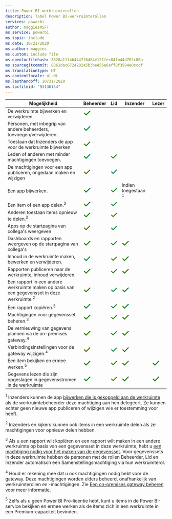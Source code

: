 ```yaml
---
title: Power BI-werkruimterollen
description: Tabel Power BI-werkruimterollen
services: powerbi
author: maggiesMSFT
ms.service: powerbi
ms.topic: include
ms.date: 10/21/2020
ms.author: maggies
ms.custom: include file
ms.openlocfilehash: 3828a11f4b4447f6484e121fec84fb44d702c86a
ms.sourcegitcommit: 8861dac6724202a5b3be456a6aff8f3584e0cccf
ms.translationtype: HT
ms.contentlocale: nl-NL
ms.lasthandoff: 10/31/2020
ms.locfileid: "93136154"
---
```

|Mogelijkheid   | Beheerder  | Lid  | Inzender  | Lezer |
|---|---|---|---|---|
| De werkruimte bijwerken en verwijderen.  | ![Ja, vinkje](media/power-bi-workspace-roles-table/green-checkmark.png) |   |   |   | 
| Personen, met inbegrip van andere beheerders, toevoegen/verwijderen.  |  ![Ja, vinkje](media/power-bi-workspace-roles-table/green-checkmark.png) |   |   |   |
| Toestaan dat Inzenders de app voor de werkruimte bijwerken  |  ![Ja, vinkje](media/power-bi-workspace-roles-table/green-checkmark.png) |   |   |   |
| Leden of anderen met minder machtigingen toevoegen.  |  ![Ja, vinkje](media/power-bi-workspace-roles-table/green-checkmark.png) | ![Ja, vinkje](media/power-bi-workspace-roles-table/green-checkmark.png)  |   |   |
| De machtigingen voor een app publiceren, ongedaan maken en wijzigen |  ![Ja, vinkje](media/power-bi-workspace-roles-table/green-checkmark.png) | ![Ja, vinkje](media/power-bi-workspace-roles-table/green-checkmark.png)  |   |   |
| Een app bijwerken. |  ![Ja, vinkje](media/power-bi-workspace-roles-table/green-checkmark.png) | ![Ja, vinkje](media/power-bi-workspace-roles-table/green-checkmark.png)  |  Indien toegestaan <sup>1</sup>  |   |
| Een item of een app delen.<sup>2</sup> |  ![Ja, vinkje](media/power-bi-workspace-roles-table/green-checkmark.png) | ![Ja, vinkje](media/power-bi-workspace-roles-table/green-checkmark.png)  |   |   |
| Anderen toestaan items opnieuw te delen.<sup>2</sup> |  ![Ja, vinkje](media/power-bi-workspace-roles-table/green-checkmark.png) | ![Ja, vinkje](media/power-bi-workspace-roles-table/green-checkmark.png)  |   |   |
| Apps op de startpagina van collega's weergeven |  ![Ja, vinkje](media/power-bi-workspace-roles-table/green-checkmark.png) | ![Ja, vinkje](media/power-bi-workspace-roles-table/green-checkmark.png)  |   |   |
| Dashboards en rapporten weergeven op de startpagina van collega's |  ![Ja, vinkje](media/power-bi-workspace-roles-table/green-checkmark.png) | ![Ja, vinkje](media/power-bi-workspace-roles-table/green-checkmark.png)  | ![Ja, vinkje](media/power-bi-workspace-roles-table/green-checkmark.png) |   |
| Inhoud in de werkruimte maken, bewerken en verwijderen.  |  ![Ja, vinkje](media/power-bi-workspace-roles-table/green-checkmark.png) | ![Ja, vinkje](media/power-bi-workspace-roles-table/green-checkmark.png)  | ![Ja, vinkje](media/power-bi-workspace-roles-table/green-checkmark.png)  |   |
| Rapporten publiceren naar de werkruimte, inhoud verwijderen.  |  ![Ja, vinkje](media/power-bi-workspace-roles-table/green-checkmark.png) | ![Ja, vinkje](media/power-bi-workspace-roles-table/green-checkmark.png)  | ![Ja, vinkje](media/power-bi-workspace-roles-table/green-checkmark.png)  |   |
| Een rapport in een andere werkruimte maken op basis van een gegevensset in deze werkruimte.<sup>2</sup> |  ![Ja, vinkje](media/power-bi-workspace-roles-table/green-checkmark.png) | ![Ja, vinkje](media/power-bi-workspace-roles-table/green-checkmark.png)  | ![Ja, vinkje](media/power-bi-workspace-roles-table/green-checkmark.png)  |   |
| Een rapport kopiëren.<sup>3</sup> | ![Ja, vinkje](media/power-bi-workspace-roles-table/green-checkmark.png) | ![Ja, vinkje](media/power-bi-workspace-roles-table/green-checkmark.png) | ![Ja, vinkje](media/power-bi-workspace-roles-table/green-checkmark.png) |  |
| Machtigingen voor gegevensset beheren.<sup>3</sup> | ![Ja, vinkje](media/power-bi-workspace-roles-table/green-checkmark.png) | ![Ja, vinkje](media/power-bi-workspace-roles-table/green-checkmark.png) | ![Ja, vinkje](media/power-bi-workspace-roles-table/green-checkmark.png) |  |
| De vernieuwing van gegevens plannen via de on-premises gateway.<sup>4</sup> | ![Ja, vinkje](media/power-bi-workspace-roles-table/green-checkmark.png) | ![Ja, vinkje](media/power-bi-workspace-roles-table/green-checkmark.png) | ![Ja, vinkje](media/power-bi-workspace-roles-table/green-checkmark.png) |  |
| Verbindingsinstellingen voor de gateway wijzigen.<sup>4</sup> | ![Ja, vinkje](media/power-bi-workspace-roles-table/green-checkmark.png) | ![Ja, vinkje](media/power-bi-workspace-roles-table/green-checkmark.png) | ![Ja, vinkje](media/power-bi-workspace-roles-table/green-checkmark.png) |  |
| Een item bekijken en ermee werken.<sup>5</sup> |  ![Ja, vinkje](media/power-bi-workspace-roles-table/green-checkmark.png) | ![Ja, vinkje](media/power-bi-workspace-roles-table/green-checkmark.png)  | ![Ja, vinkje](media/power-bi-workspace-roles-table/green-checkmark.png)  | ![Ja, vinkje](media/power-bi-workspace-roles-table/green-checkmark.png)  |
| Gegevens lezen die zijn opgeslagen in gegevensstromen in de werkruimte | ![Ja, vinkje](media/power-bi-workspace-roles-table/green-checkmark.png) | ![Ja, vinkje](media/power-bi-workspace-roles-table/green-checkmark.png) | ![Ja, vinkje](media/power-bi-workspace-roles-table/green-checkmark.png) | ![Ja, vinkje](media/power-bi-workspace-roles-table/green-checkmark.png) |

<sup>1</sup> Inzenders kunnen de app [bijwerken die is gekoppeld aan de werkruimte](../collaborate-share/service-create-the-new-workspaces.md#allow-contributors-to-update-the-app) als de werkruimtebeheerder deze machtiging aan hen delegeert. Ze kunnen echter geen nieuwe app publiceren of wijzigen wie er toestemming voor heeft.

<sup>2</sup> Inzenders en kijkers kunnen ook items in een werkruimte delen als ze machtigingen voor opnieuw delen hebben.

<sup>3</sup> Als u een rapport wilt kopiëren en een rapport wilt maken in een andere werkruimte op basis van een gegevensset in deze werkruimte, hebt u [een machtiging nodig voor het maken van de gegevensset](../connect-data/service-datasets-build-permissions.md). Voor gegevenssets in deze werkruimte hebben de personen met de rollen Beheerder, Lid en Inzender automatisch een Samenstellingsmachtiging via hun werkruimterol.

<sup>4</sup> Houd er rekening mee dat u ook machtigingen nodig hebt voor de gateway. Deze machtigingen worden elders beheerd, onafhankelijk van werkruimterollen en -machtigingen. Zie [Een on-premises gateway beheren](/data-integration/gateway/service-gateway-manage) voor meer informatie.

<sup>5</sup> Zelfs als u geen Power BI Pro-licentie hebt, kunt u items in de Power BI-service bekijken en ermee werken als de items zich in een werkruimte in een Premium-capaciteit bevinden.
